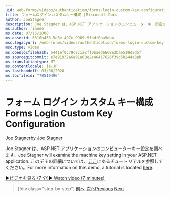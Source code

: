 ```yaml
---
uid: web-forms/videos/authentication/forms-login-custom-key-configuration
title: フォームログインカスタムキー構成 |Microsoft Docs
author: JoeStagner
description: Joe Stagner は、ASP.NET アプリケーションのコンピューターキー設定を調べます。 このデモの詳細については、ここにあるチュートリアルを参照してください。
ms.author: riande
ms.date: 07/16/2008
ms.assetid: 6310b458-5e6e-497e-9989-9fbdf0ba9db4
msc.legacyurl: /web-forms/videos/authentication/forms-login-custom-key-configuration
msc.type: video
ms.openlocfilehash: 5441ef0c79c2c1acff0baed6668e3bae519d8d5f
ms.sourcegitcommit: e7e91932a6e91a63e2e46417626f39d6b244a3ab
ms.translationtype: MT
ms.contentlocale: ja-JP
ms.lasthandoff: 03/06/2020
ms.locfileid: "78510496"
---
```

# <a name="forms-login-custom-key-configuration"></a><span data-ttu-id="81389-104">フォーム ログイン カスタム キー構成</span><span class="sxs-lookup"><span data-stu-id="81389-104">Forms Login Custom Key Configuration</span></span>

<span data-ttu-id="81389-105">[Joe Stagner](https://github.com/JoeStagner)</span><span class="sxs-lookup"><span data-stu-id="81389-105">by [Joe Stagner](https://github.com/JoeStagner)</span></span>

<span data-ttu-id="81389-106">Joe Stagner は、ASP.NET アプリケーションのコンピューターキー設定を調べます。</span><span class="sxs-lookup"><span data-stu-id="81389-106">Joe Stagner will examine the machine key setting in your ASP.NET application.</span></span> <span data-ttu-id="81389-107">このデモの詳細については、[ここ](../../overview/older-versions-security/introduction/forms-authentication-configuration-and-advanced-topics-vb.md)にあるチュートリアルを参照してください。</span><span class="sxs-lookup"><span data-stu-id="81389-107">For more information on this demo, a tutorial is located [here](../../overview/older-versions-security/introduction/forms-authentication-configuration-and-advanced-topics-vb.md).</span></span>

[<span data-ttu-id="81389-108">&#9654;ビデオを見る (7 分)</span><span class="sxs-lookup"><span data-stu-id="81389-108">&#9654; Watch video (7 minutes)</span></span>](https://channel9.msdn.com/Blogs/ASP-NET-Site-Videos/forms-login-custom-key-configuration)

> [!div class="step-by-step"]
> <span data-ttu-id="81389-109">[前へ](asp-forms-login-relocation.md)
> [次へ](add-custom-data-to-the-authentication-method.md)</span><span class="sxs-lookup"><span data-stu-id="81389-109">[Previous](asp-forms-login-relocation.md)
[Next](add-custom-data-to-the-authentication-method.md)</span></span>
